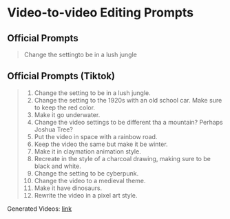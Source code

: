 # Video-to-video Editing Prompts

## Official Prompts

> Change the settingto be in a lush jungle

## Official Prompts (Tiktok)

> 1. Change the setting to be in a lush jungle.
> 2. Change the setting to the 1920s with an old school car. Make sure to keep the red color. 
> 3. Make it go underwater. 
> 4. Change the video settings to be different tha a mountain? Perhaps Joshua Tree? 
> 5. Put the video in space with a rainbow road. 
> 6. Keep the video the same but make it be winter. 
> 7. Make it in claymation animation style. 
> 8. Recreate in the style of a charcoal drawing, making sure to be black and white. 
> 9. Change the setting to be cyberpunk. 
> 10. Change the video to a medieval theme. 
> 11. Make it have dinosaurs. 
> 12. Rewrite the video in a pixel art style.	

Generated Videos: [link](https://www.tiktok.com/@openai/video/7337000211228708139)
